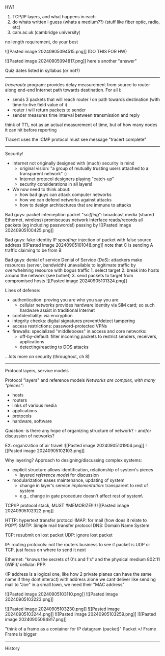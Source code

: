 
HW1
1.  TCP/IP layers, and what happens in each
2. do whats written i guess (whats a medium??) (stuff like fiber optic, radio, etc)
3.  cam.ac.uk (cambridge university)

no length requirement, do your best

![[Pasted image 20240905094515.png]]
(DO THIS FOR HW)

![[Pasted image 20240905094817.png]]
 here's another "answer"


Quiz dates listed in syllabus (or not?)

--------------
*traceroute* program: provides delay measurement from source to router along end-end Internet path towards destination. For all i:
* sends 3 packets that will reach router *i* on path towards destination (with time-to-live field value of i)
* router *i* will return packets to sender
* sender measures time interval between transmission and reply

think of TTL not as an actual measurement of time, but of how many nodes it can hit before reporting

Tracert uses the ICMP protocol
	must see message "tracert complete"


--------------
Security!

- Internet not originally designed with (much) security in mind
	- original vision: "a group of mutually trusting users attached to a transparent network" :)
	- Internet protocol designers playing "catch-up"
	- security considerations in all layers!
- We now need to think about:
	- how bad guys can attack computer networks
	- how we can defend networks against attacks
	- how to design architectures that are immune to attacks

Bad guys: packet interception
	packet "*sniffing*":
		broadcast media (shared Ethernet, wireless)
		promiscuous network interface reads/records all packets (eg including passwords!) passing by
		![[Pasted image 20240905100425.png]]

Bad guys: fake identity
	IP *spoofing:* injection of packet with false source address
	![[Pasted image 20240905101048.png]]
	note that C is sending A traffic claiming to be from B

Bad guys: denial of service
	Denial of Service (*DoS*): attackers make resources (server, bandwidth) unavailable to legitimate traffic by overwhelming resource with bogus traffic
		1. select target
		2. break into hosts around the network (see botnet)
		3. send packets to target from compromised hosts
		![[Pasted image 20240905101324.png]]

Lines of defense:
- authentication: proving you are who you say you are
	- cellular networks provides hardware identity via SIM card; so such hardware assist in traditional Internet
- confidentiality: via encryption
- integrity checks: digital signatures prevent/detect tampering
- access restrictions: password-protected VPNs
- firewalls: specialized "middleboxes" in access and core networks:
	- off-by-default: filter incoming packets to restrict senders, receivers, applications
	- detecting/reacting to DOS attacks

...lots more on security (throughout, ch 8)

-----------------
Protocol layers, service models

Protocol "layers" and reference models
*Networks are complex, with many "pieces":*
- hosts
- routers
- links of various media
- applications
- protocols
- hardware, software

*Question:* is there any hope of organizing structure of network?
	- and/or discussion of networks?

EX: organization of air travel
![[Pasted image 20240905101904.png]]
![[Pasted image 20240905102103.png]]

Why layering?
Approach to designing/discussing complex systems:
- explicit structure allows identification, relationship of system's pieces
	- layered *reference model* for discussion
- modularization eases maintenance, updating of system
	- change in layer's service *implementation*: transparent to rest of system
	- e.g., change in gate procedure doesn't affect rest of system\

TCP/IP protocol stack, MUST #MEMORIZE!!!!
![[Pasted image 20240905102322.png]]

HTTP: hypertext transfer protocol
IMAP: for mail (how does it relate to POP?)
SMTP: Simple mail transfer protocol
DNS: Domain Name System

TCP: resubmit on lost packet
UDP: ignore lost packet

IP:
routing protocols: not the routers business to see if packet is UDP or TCP, just focus on where to send it next

Ethernet:  "knows the secrets of 0's and 1's" and the physical medium
802:11 (WiFi)/ cellular:
PPP:

(IP address is a logical one, like how 2 private planes can have the same name if they dont interact)
	with address alone we cant deliver
	like sending mail to "Joe" in a small town, we need their "MAC address"

![[Pasted image 20240905103110.png]]
![[Pasted image 20240905103223.png]]

![[Pasted image 20240905103230.png]]
![[Pasted image 20240905103244.png]]
![[Pasted image 20240905103259.png]]
![[Pasted image 20240905094817.png]]

"think of a frame as a container for IP datagram (packet)"
Packet =/ Frame
	Frame is bigger

-----------
History


